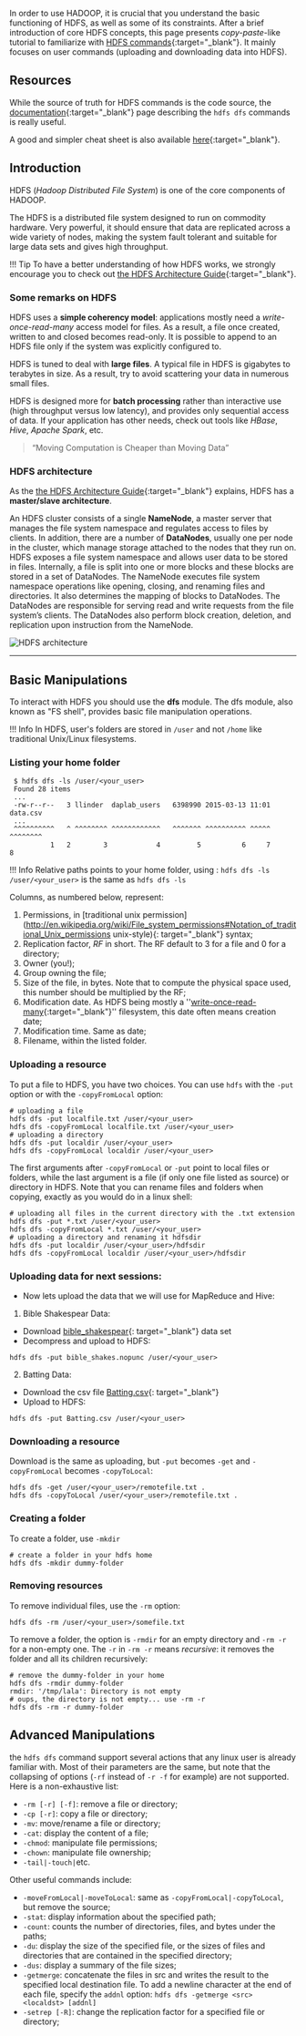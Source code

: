 In order to use HADOOP, it is crucial that you understand the basic functioning of HDFS, as well as some of its constraints.
After a brief introduction of core HDFS concepts, this page presents _copy-paste_-like tutorial to familiarize with
[HDFS commands](http://hadoop.apache.org/docs/current/hadoop-project-dist/hadoop-hdfs/HDFSCommands.html){:target="_blank"}.
It mainly focuses on user commands (uploading and downloading data into HDFS).

## Resources

While the source of truth for HDFS commands is the code source, the [documentation](http://hadoop.apache.org/docs/current/hadoop-project-dist/hadoop-common/FileSystemShell.html){:target="_blank"} page describing the `hdfs dfs` commands is really useful.

A good and simpler cheat sheet is also available [here](http://www.dummies.com/how-to/content/hadoop-for-dummies-cheat-sheet.html){:target="_blank"}.

## Introduction

HDFS (_Hadoop Distributed File System_) is one of the core components of HADOOP.

The HDFS is a distributed file system designed to run on commodity hardware. Very powerful,
it should ensure that data are replicated across a wide variety of nodes, making the system
fault tolerant and suitable for large data sets and gives high throughput.

!!! Tip
    To have a better understanding of how HDFS works, we strongly encourage you to check out [the HDFS Architecture Guide](https://hadoop.apache.org/docs/r1.2.1/hdfs_design.html){:target="_blank"}.


### Some remarks on HDFS

HDFS uses a __simple coherency model__: applications mostly need a _write-once-read-many_ access model for files. As a result, a file once created, written to and closed becomes read-only. It is possible to append to an HDFS file only if the system was explicitly configured to.

HDFS is tuned to deal with __large files__. A typical file in HDFS is gigabytes to terabytes in size. As a result, try to avoid scattering your data in numerous small files.

HDFS is designed more for __batch processing__ rather than interactive use (high throughput versus low latency), and provides only sequential access of data. If your application has other needs, check out tools like _HBase_, _Hive_, _Apache Spark_, etc.

> “Moving Computation is Cheaper than Moving Data”

### HDFS architecture

As the [the HDFS Architecture Guide](https://hadoop.apache.org/docs/r1.2.1/hdfs_design.html){:target="_blank"} explains, HDFS has a __master/slave architecture__.

An HDFS cluster consists of a single __NameNode__, a master server that manages the file system namespace and regulates access to files by clients. In addition, there are a number of __DataNodes__, usually one per node in the cluster, which manage storage attached to the nodes that they run on. HDFS exposes a file system namespace and allows user data to be stored in files. Internally, a file is split into one or more blocks and these blocks are stored in a set of DataNodes. The NameNode executes file system namespace operations like opening, closing, and renaming files and directories. It also determines the mapping of blocks to DataNodes. The DataNodes are responsible for serving read and write requests from the file system’s clients. The DataNodes also perform block creation, deletion, and replication upon instruction from the NameNode.


![HDFS architecture](resources/hdfs-architecture.png)

------------------------------

## Basic Manipulations

To interact with HDFS you should use the __dfs__ module.
The dfs module, also known as "FS shell", provides basic file manipulation operations.

!!! Info
    In HDFS, user's folders are stored in `/user` and not `/home` like traditional Unix/Linux filesystems.

### Listing your home folder

```shell
 $ hdfs dfs -ls /user/<your_user>
 Found 28 items
 ...
 -rw-r--r--   3 llinder  daplab_users   6398990 2015-03-13 11:01 data.csv
 ...
 ^^^^^^^^^^   ^ ^^^^^^^^ ^^^^^^^^^^^^   ^^^^^^^ ^^^^^^^^^^ ^^^^^ ^^^^^^^^
          1   2        3            4         5          6     7        8
```

!!! Info
    Relative paths points to your home folder, using : `hdfs dfs -ls /user/<your_user>` is the same as `hdfs dfs -ls`

Columns, as numbered below, represent:

1. Permissions, in [traditional unix permission](http://en.wikipedia.org/wiki/File_system_permissions#Notation_of_traditional_Unix_permissions unix-style){: target="_blank"} syntax;
2. Replication factor, _RF_ in short. The RF default to 3 for a file and 0 for a directory; 
3. Owner (you!);
4. Group owning the file;
5. Size of the file, in bytes. Note that to compute the physical space used, this number should be multiplied by the RF;
6. Modification date. As HDFS being mostly a ''[write-once-read-many](http://en.wikipedia.org/wiki/Write_once_read_many){:target="_blank"}'' filesystem,
this date often means creation date;
7. Modification time. Same as date;
8. Filename, within the listed folder.



### Uploading a resource

To put a file to HDFS, you have two choices. You can use `hdfs` with the `-put` option or with the `-copyFromLocal` option:

```shell
# uploading a file
hdfs dfs -put localfile.txt /user/<your_user>
hdfs dfs -copyFromLocal localfile.txt /user/<your_user>
# uploading a directory 
hdfs dfs -put localdir /user/<your_user>
hdfs dfs -copyFromLocal localdir /user/<your_user>
```

The first arguments after `-copyFromLocal` or `-put` point to local files or folders, while the last argument is a file (if only one file listed as source) or directory in HDFS. Note that you can rename files and folders when copying, exactly as you would do in a linux shell:

```shell
# uploading all files in the current directory with the .txt extension
hdfs dfs -put *.txt /user/<your_user>
hdfs dfs -copyFromLocal *.txt /user/<your_user>
# uploading a directory and renaming it hdfsdir
hdfs dfs -put localdir /user/<your_user>/hdfsdir
hdfs dfs -copyFromLocal localdir /user/<your_user>/hdfsdir
```
### Uploading data for next sessions:

* Now lets upload the data that we will use for MapReduce and Hive:

1) Bible Shakespear Data:

* Download [bible_shakespear](resources/bible_shakes.nopunc.gz){: target="_blank"} data set
* Decompress and upload to HDFS:

```shell
hdfs dfs -put bible_shakes.nopunc /user/<your_user>
```
2) Batting Data:

* Download the csv file [Batting.csv](resources/Batting.csv){: target="_blank"}
* Upload to HDFS:

```shell
hdfs dfs -put Batting.csv /user/<your_user>
```

### Downloading a resource

Download is the same as uploading, but `-put` becomes `-get` and `-copyFromLocal` becomes `-copyToLocal`:

```shell
hdfs dfs -get /user/<your_user>/remotefile.txt .
hdfs dfs -copyToLocal /user/<your_user>/remotefile.txt .
```

### Creating a folder

To create a folder, use `-mkdir`

```shell
# create a folder in your hdfs home
hdfs dfs -mkdir dummy-folder
```



### Removing resources

To remove individual files, use the `-rm` option:

```shell
hdfs dfs -rm /user/<your_user>/somefile.txt
```

To remove a folder, the option is `-rmdir` for an empty directory and `-rm -r` for a non-empty one. The `-r` in `-rm -r` means _recursive_: it removes the folder and all its children recursively:

```shell
# remove the dummy-folder in your home
hdfs dfs -rmdir dummy-folder
rmdir: '/tmp/lala': Directory is not empty
# oups, the directory is not empty... use -rm -r
hdfs dfs -rm -r dummy-folder
```


## Advanced Manipulations

the `hdfs dfs` command support several actions that any linux user is already familiar with. Most of their parameters are the same, but note that the collapsing of options (`-rf` instead of `-r -f` for example) are not supported. Here is a non-exhaustive list:

- `-rm [-r] [-f]`: remove a file or directory;
- `-cp [-r]`: copy a file or directory;
- `-mv`: move/rename a file or directory;
- `-cat`: display the content of a file;
- `-chmod`: manipulate file permissions;
- `-chown`: manipulate file ownership;
- `-tail|-touch|`etc.

Other useful commands include:

- `-moveFromLocal|-moveToLocal`: same as `-copyFromLocal|-copyToLocal`, but remove the source;
- `-stat`: display information about the specified path;
- `-count`: counts the number of directories, files, and bytes under the paths;
- `-du`: display the size of the specified file, or the sizes of files and directories that are contained in the specified directory;
- `-dus`: display a summary of the file sizes;
- `-getmerge`: concatenate the files in src and writes the result to the specified local destination file. To add a newline character at the end of each file, specify the `addnl` option: `hdfs dfs -getmerge <src> <localdst> [addnl]`
- `-setrep [-R]`: change the replication factor for a specified file or directory;
